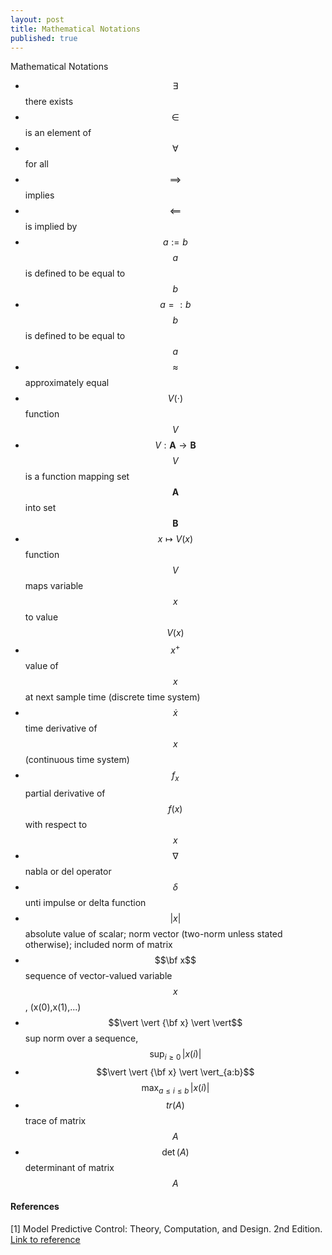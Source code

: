 ```yaml
---
layout: post
title: Mathematical Notations
published: true
---
```


Mathematical Notations

* $$\exists$$     there exists
* $$\in$$         is an element of
* $$\forall$$     for all
* $$\implies$$    implies
* $$\impliedby$$  is implied by
* $$a := b$$      $$a$$ is defined to be equal to $$b$$
* $$a =: b$$      $$b$$ is defined to be equal to $$a$$
* $$\approx$$     approximately equal
* $$V(\cdot)$$    function $$V$$
* $$V : \mathbf{A} \to \mathbf{B}$$  $$V$$ is a function mapping set $$\mathbf{A}$$ into set $$\mathbf{B}$$
* $$x \mapsto V(x)$$  function $$V$$ maps variable $$x$$ to value $$V(x)$$
* $$x^+$$  value of $$x$$ at next sample time (discrete time system)
* $$\dot x$$  time derivative of $$x$$ (continuous time system)
* $$f_x$$  partial derivative of $$f(x)$$ with respect to $$x$$
* $$\nabla$$  nabla or del operator
* $$\delta$$  unti impulse or delta function
* $$\vert x \vert$$  absolute value of scalar; norm vector (two-norm unless stated otherwise); included norm of matrix
* $$\bf x$$  sequence of vector-valued variable $$x$$, (x(0),x(1),...)
* $$\vert \vert {\bf x} \vert \vert$$ sup norm over a sequence, $$\text{sup}_{i \geq 0} \, \vert x(i) \vert$$
* $$\vert \vert {\bf x} \vert \vert_{a:b}$$ $$\text{max}_{a \leq i \leq b} \, \vert x(i) \vert$$
* $$tr(A)$$  trace of matrix $$A$$
* $$\det(A)$$  determinant of matrix $$A$$

#### References

[1] Model Predictive Control: Theory, Computation, and Design. 2nd Edition. [Link to reference](https://sites.engineering.ucsb.edu/~jbraw/mpc/)

